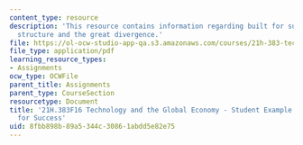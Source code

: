```yaml
---
content_type: resource
description: 'This resource contains information regarding built for success: organizational
  structure and the great divergence.'
file: https://ol-ocw-studio-app-qa.s3.amazonaws.com/courses/21h-383-technology-and-the-global-economy-1000-2000-fall-2016/8fbb898b89a5344c30861abdd5e82e75_MIT21H_383F16_BuiltSuccess.pdf
file_type: application/pdf
learning_resource_types:
- Assignments
ocw_type: OCWFile
parent_title: Assignments
parent_type: CourseSection
resourcetype: Document
title: '21H.383F16 Technology and the Global Economy - Student Example: Essay - Built
  for Success'
uid: 8fbb898b-89a5-344c-3086-1abdd5e82e75
---
```

